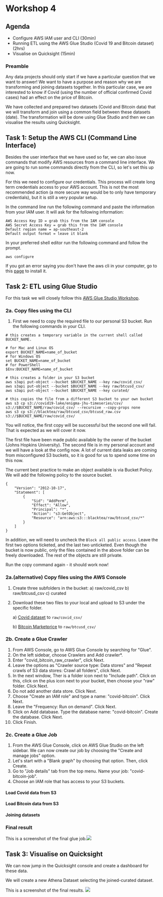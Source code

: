 # Workshop 4

## Agenda

- Configure AWS IAM user and CLI (30min)
- Running ETL using the AWS Glue Studio (Covid 19 and Bitcoin dataset) (2hrs)
- Visualise on Quicksight (15min)

### Preamble
Any data projects should only start if we have a particular question that we want to answer! We want to have a purpose and reason why we are transforming and joining datasets together. In this particular case, we are interested to know if Covid (using the number of official confirmed Covid cases) had an effect on the price of Bitcoin. 

We have collected and prepared two datasets (Covid and Bitcoin data) that we will transform and join using a common field between these datasets (date). The transformation will be done using Glue Studio and then we can visualise the results using Quicksight.



## Task 1: Setup the AWS CLI (Command Line Interface)

Besides the user interface that we have used so far, we can also issue commands that modify AWS resources from a command line interface. We are going to run some commands directly from the CLI, so let's set this up now. 

For this we need to configure our credentials. This process will create long term credentials access to your AWS account. This is not the most recommended action (a more secure way would be to only have temporary credentials), but it is still a very popular setup.

In the command line run the following command and paste the information from your IAM user. It will ask for the following information:

```
AWS Access Key ID = grab this from the IAM console 
AWS Secret Access Key = grab this from the IAM console 
Default region name = ap-southeast-2
Default output format = leave it blank
```

In your preferred shell editor run the following command and follow the prompt.
```
aws configure
```
 
If you got an error saying you don't have the aws cli in your computer, go to this [page](https://docs.aws.amazon.com/cli/latest/userguide/getting-started-install.html) to install it.

## Task 2: ETL using Glue Studio

For this task we will closely follow this [AWS Glue Studio Workshop](https://catalog.us-east-1.prod.workshops.aws/workshops/71b5bdcf-7eb1-4549-b851-66adc860cd04/en-US/0-introduction).


### 2a. Copy files using the CLI
1) First we need to copy the required file to our personal S3 bucket. Run the following commands in your CLI. 

```
# this creates a temporary variable in the current shell called BUCKET_NAME. 

# for Mac and Linux OS
export BUCKET_NAME=name_of_bucket 
# for Windows OS
set BUCKET_NAME=name_of_bucket 
# for PowerShell
$Env:BUCKET_NAME=name_of_bucket 

# this creates a folder in your S3 bucket
aws s3api put-object --bucket $BUCKET_NAME --key raw/covid_csv/
aws s3api put-object --bucket $BUCKET_NAME --key raw/btcusd_csv/
aws s3api put-object --bucket $BUCKET_NAME --key curated/

# this copies the file from a different S3 bucket to your own bucket
aws s3 cp s3://covid19-lake/enigma-jhu-timeseries/csv/ s3://$BUCKET_NAME/raw/covid_csv/ --recursive --copy-props none
aws s3 cp s3://blacktea/raw/btcusd_csv/btcusd_raw.csv s3://$BUCKET_NAME/raw/covid_csv/
```

You will notice, the first copy will be successful but the second one will fail. That is expected as we will cover it now.

The first file have been made public available by the owner of the bucket (Johns Hopkins University). The second file is in my personal account and we will have a look at the config now. A lot of current data leaks are coming from misconfigured S3 buckets, so it is good for us to spend some time on this now.

The current best practice to make an object available is via Bucket Policy. We will add the following policy to the source bucket.

```
{
    "Version": "2012-10-17",
    "Statement": [
        {
            "Sid": "AddPerm",
            "Effect": "Allow",
            "Principal": "*",
            "Action": "s3:GetObject",
            "Resource": "arn:aws:s3:::blacktea/raw/btcusd_csv/*"
        }
    ]
}
```
In addition, we will need to uncheck the `Block all public access`. Leave the first two options ticketed, and the last two unticketed. Even though the bucket is now public, only the files contained in the above folder can be freely downloaded. The rest of the objects are still private.

Run the copy command again - it should work now!


### 2a.(alternative) Copy files using the AWS Console

1) Create three subfolders in the bucket:
    a) raw/covid_csv
    b) raw/btcusd_csv
    c) curated

2) Download these two files to your local and upload to S3 under the specific folder.

    a) [Covid dataset](/files/jhu_csse_covid_19_timeseries_merged.csv) to `raw/covid_csv/`

    b) [Bitcoin Marketprice](/files/btcusd_raw.csv) to `raw/btcusd_csv/`

### 2b. Create a Glue Crawler

1) From AWS Console, go to AWS Glue Console by searching for "Glue".
2) On the left sidebar, choose Crawlers and Add crawler*.
3) Enter "covid_bitcoin_raw_crawler", click Next.
4) Leave the options as "Crawler source type: Data stores" and "Repeat crawls of S3 data stores: Crawl all folders", click Next.
5) In the next window, Ther is a folder icon next to "Include path". Click on this, click on the plus icon next to your bucket, then choose your "raw" folder. Click Next.
6) Do not add another data store. Click Next.
7) Choose "Create an IAM role" and type a name: "covid-bitcoin". Click Next.
8) Leave the "Frequency: Run on demand". Click Next.
9) Click on Add database. Type the database name: "covid-bitcoin". Create the database. Click Next.
10) Click Finish.

### 2c. Create a Glue Job

1) From the AWS Glue Console, click on AWS Glue Studio on the left sidebar. We can now create our job by choosing the "Create and manage jobs" option.
2) Let's start with a "Blank graph" by choosing that option. Then, click Create.
3) Go to "Job details" tab from the top menu. Name your job: "covid-bitcoin-job".
4) Choose an IAM role that has access to your S3 buckets.

#### Load Covid data from S3

#### Load Bitcoin data from S3

#### Joining datasets


### Final result
This is a screenshot of the final glue job.![](./images/glue-job-final.png)

## Task 3: Visualise on Quicksight

We can now jump in the Quicksight console and create a dashboard for these data.

We will create a new Athena Dataset selecting the joined-curated dataset.

This is a screenshot of the final results. ![](./images/quicksight-final.png)
